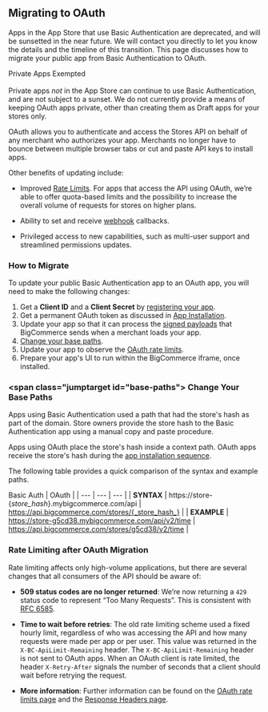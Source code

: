 ## <span class="jumptarget"> Migrating to OAuth </span>

Apps in the App Store that use Basic Authentication are deprecated, and will be sunsetted in the near future. We will contact you directly to let you know the details and the timeline of this transition. This page discusses how to migrate your public app from Basic Authentication to OAuth.


<aside class="notice">
<span class="aside-notice-hd">Private Apps Exempted</span><br><br>
Private apps <em>not</em> in the App Store can continue to use Basic Authentication, and are not subject to a sunset. We do not currently provide a means of keeping OAuth apps private, other than creating them as Draft apps for your stores only.
</aside>


OAuth allows you to authenticate and access the Stores API on behalf of any merchant who authorizes your app. Merchants no longer have to bounce between multiple browser tabs or cut and paste API keys to install apps.

Other benefits of updating include:

*   Improved [Rate Limits](#rate-limits_oauth). For apps that access the API using OAuth, we’re able to offer quota-based limits and the possibility to increase the overall volume of requests for stores on higher plans.

*   Ability to set and receive [webhook](#webhooks-overview) callbacks.

*   Privileged access to new capabilities, such as multi-user support and streamlined permissions updates.

### <span class="jumptarget"> How to Migrate </span>

To update your public Basic Authentication app to an OAuth app, you will need to make the following changes:

1.  Get a **Client ID** and a **Client Secret** by [registering your app](#app-registration).
2.  Get a permanent OAuth token as discussed in [App Installation](#app-installation-and-update-sequence).
3.  Update your app so that it can process the [signed payloads](#processing-the-signed-payload) that BigCommerce sends when a merchant loads your app.
4.  [Change your base paths](#base-paths).
5.  Update your app to observe the [OAuth rate limits](#rate-limits_oauth).
6.  Prepare your app's UI to run within the BigCommerce iframe, once installed.

### <span class="jumptarget id="base-paths"> Change Your Base Paths </span>

Apps using Basic Authentication used a path that had the store's hash as part of the domain. Store owners provide the store hash to the Basic Authentication app using a manual copy and paste procedure.

Apps using OAuth place the store's hash inside a context path. OAuth apps receive the store's hash during the [app installation sequence](#app-installation-and-update-sequence).

The following table provides a quick comparison of the syntax and example paths.

 Basic Auth | OAuth |
| --- | --- | --- |
| **SYNTAX** | https://store-{_store_hash_}.mybigcommerce.com/api | https://api.bigcommerce.com/stores/{_store_hash_} |
| **EXAMPLE** | https://store-g5cd38.mybigcommerce.com/api/v2/time | https://api.bigcommerce.com/stores/g5cd38/v2/time |

### <span class="jumptarget"> Rate Limiting after OAuth Migration </span>

Rate limiting affects only high-volume applications, but there are several changes that all consumers of the API should be aware of:

*   **509 status codes are no longer returned**: We’re now returning a `429` status code to represent “Too Many Requests”. This is consistent with <a href="http://tools.ietf.org/html/rfc6585" target="_blank">RFC 6585</a>.

*   **Time to wait before retries**: The old rate limiting scheme used a fixed hourly limit, regardless of who was accessing the API and how many requests were made per app or per user. This value was returned in the `X-BC-ApiLimit-Remaining` header. The `X-BC-ApiLimit-Remaining` header is not sent to OAuth apps. When an OAuth client is rate limited, the header `X-Retry-After` signals the number of seconds that a client should wait before retrying the request.

*   **More information**: Further information can be found on the [OAuth rate limits page](#rate-limits_oauth) and the [Response Headers page](#response-headers).
